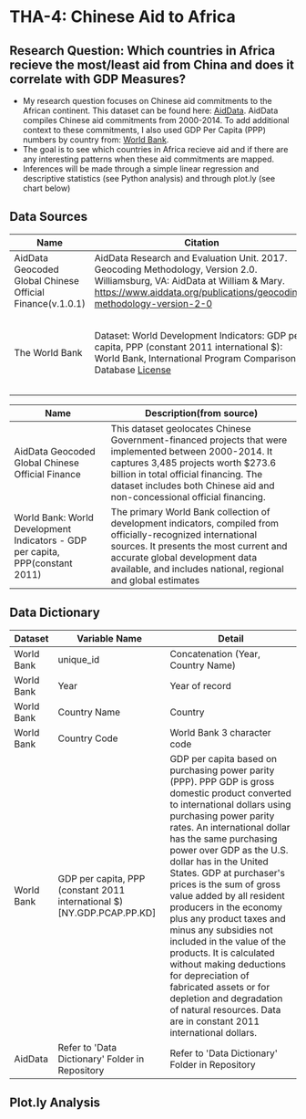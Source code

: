 # THA-4: Chinese Aid to Africa

## Research Question: Which countries in Africa recieve the most/least aid from China and does it correlate with GDP Measures? 
- My research question focuses on Chinese aid commitments to the African continent. This dataset can be found here: [AidData](https://www.aiddata.org). AidData compiles Chinese aid commitments from 2000-2014. To add additional context to these commitments, I also used GDP Per Capita (PPP) numbers by country from: [World Bank](https://data.worldbank.org).  
- The goal is to see which countries in Africa recieve aid and if there are any interesting patterns when these aid commitments are mapped. 
- Inferences will be made through a simple linear regression and descriptive statistics (see Python analysis) and through plot.ly (see chart below)
## Data Sources
| Name | Citation | Data Link | Notes |
|------|------|------|------|
|AidData Geocoded Global Chinese Official Finance(v.1.0.1)| AidData Research and Evaluation Unit. 2017. Geocoding Methodology, Version 2.0. Williamsburg, VA: AidData at William & Mary. https://www.aiddata.org/publications/geocoding-methodology-version-2-0|[AidData](https://www.aiddata.org/data/geocoded-chinese-global-official-finance-dataset)|NA|
|The World Bank|Dataset: World Development Indicators: GDP per capita, PPP (constant 2011 international $): World Bank, International Program Comparison Database [License](https://datacatalog.worldbank.org/pulbic-licenses#cc-by) |[World Development Indicators](https://databank.worldbank.org/data/source/world-development-indicators/preview/on) [World Bank Terms of Use](http://www.worldbank.org/en/about/legal/terms-of-use-for-datasets)|[Creative Commons Attribution 4.0 International License (CC BY 4.0)](https://creativecommons.org/licenses/by/4.0/)|

| Name | Description(from source) |
|------|------|
|AidData Geocoded Global Chinese Official Finance|This dataset geolocates Chinese Government-financed projects that were implemented between 2000-2014. It captures 3,485 projects worth $273.6 billion in total official financing. The dataset includes both Chinese aid and non-concessional official financing.|
|World Bank: World Development Indicators - GDP per capita, PPP(constant 2011)|The primary World Bank collection of development indicators, compiled from officially-recognized international sources. It presents the most current and accurate global development data available, and includes national, regional and global estimates|
## Data Dictionary
| Dataset | Variable Name | Detail |
|------|------|------|
|World Bank|unique_id|Concatenation (Year, Country Name)|
|World Bank|Year|Year of record|
|World Bank|Country Name|Country|
|World Bank|Country Code|World Bank 3 character code|
|World Bank|GDP per capita, PPP (constant 2011 international $) [NY.GDP.PCAP.PP.KD]|GDP per capita based on purchasing power parity (PPP). PPP GDP is gross domestic product converted to international dollars using purchasing power parity rates. An international dollar has the same purchasing power over GDP as the U.S. dollar has in the United States. GDP at purchaser's prices is the sum of gross value added by all resident producers in the economy plus any product taxes and minus any subsidies not included in the value of the products. It is calculated without making deductions for depreciation of fabricated assets or for depletion and degradation of natural resources. Data are in constant 2011 international dollars.|
|AidData|Refer to 'Data Dictionary' Folder in Repository|Refer to 'Data Dictionary' Folder in Repository|
## Plot.ly Analysis

